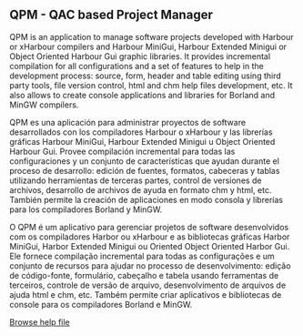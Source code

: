 ## QPM - QAC based Project Manager

QPM is an application to manage software projects developed with Harbour or xHarbour compilers and Harbour MiniGui, Harbour Extended Minigui or Object Oriented Harbour Gui graphic libraries. It provides incremental compilation for all configurations and a set of features to help in the development process: source, form, header and table editing using third party tools, file version control, html and chm help files development, etc. It also allows to create console applications and libraries for Borland and MinGW compilers.

QPM es una aplicación para administrar proyectos de software desarrollados con los compiladores Harbour o xHarbour y las librerías gráficas Harbour MiniGui, Harbour Extended Minigui u Object Oriented Harbour Gui. Provee compilación incremental para todas las configuraciones y un conjunto de características que ayudan durante el proceso de desarrollo: edición de fuentes, formatos, cabeceras y tablas utilizando herramientas de terceras partes, control de versiones de archivos, desarrollo de archivos de ayuda en formato chm y html, etc. También permite la creación de aplicaciones en modo consola y librerías para los compiladores Borland y MinGW.

O QPM é um aplicativo para gerenciar projetos de software desenvolvidos com os compiladores Harbor ou xHarbour e as bibliotecas gráficas Harbor MiniGui, Harbor Extended Minigui ou Oriented Object Oriented Harbor Gui. Ele fornece compilação incremental para todas as configurações e um conjunto de recursos para ajudar no processo de desenvolvimento: edição de código-fonte, formulário, cabeçalho e tabela usando ferramentas de terceiros, controle de versão de arquivo, desenvolvimento de arquivos de ajuda html e chm, etc. Também permite criar aplicativos e bibliotecas de console para os compiladores Borland e MinGW.

[Browse help file](https://qpm.sourceforge.io/QPM/_Index_QPM.htm)
